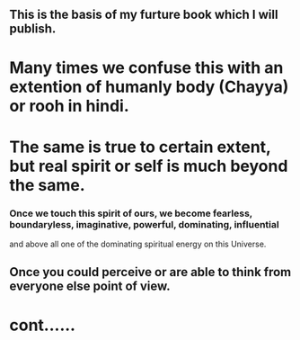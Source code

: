 ## This is the basis of my furture book which I will publish.
# Many times we confuse this with an extention of humanly body (Chayya) or rooh in hindi.
# The same is true to certain extent, but real spirit or self is much beyond the same.
### Once we touch this spirit of ours, we become fearless, boundaryless, imaginative, powerful, dominating, influential
and above all one of the dominating spiritual energy on this Universe.
## Once you could perceive or are able to think from everyone else point of view.
# cont...... 